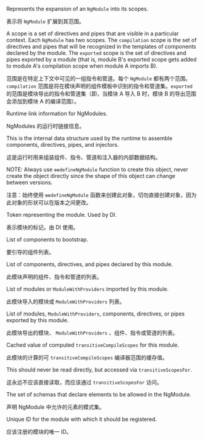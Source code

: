 Represents the expansion of an `NgModule` into its scopes.

表示将 `NgModule` 扩展到其范围。

A scope is a set of directives and pipes that are visible in a particular context. Each
`NgModule` has two scopes. The `compilation` scope is the set of directives and pipes that will
be recognized in the templates of components declared by the module. The `exported` scope is the
set of directives and pipes exported by a module \(that is, module B's exported scope gets added
to module A's compilation scope when module A imports B\).

范围是在特定上下文中可见的一组指令和管道。每个 `NgModule` 都有两个范围。`compilation`
范围是将在模块声明的组件模板中识别的指令和管道集。`exported`
的范围是模块导出的指令和管道集（即，当模块 A 导入 B 时，模块 B 的导出范围会添加到模块 A
的编译范围）。

Runtime link information for NgModules.

NgModules 的运行时链接信息。

This is the internal data structure used by the runtime to assemble components, directives,
pipes, and injectors.

这是运行时用来组装组件、指令、管道和注入器的内部数据结构。

NOTE: Always use `ɵɵdefineNgModule` function to create this object,
never create the object directly since the shape of this object
can change between versions.

注意：始终使用 `ɵɵdefineNgModule`
函数来创建此对象，切勿直接创建对象，因为此对象的形状可以在版本之间更改。

Token representing the module. Used by DI.

表示模块的标记。由 DI 使用。

List of components to bootstrap.

要引导的组件列表。

List of components, directives, and pipes declared by this module.

此模块声明的组件、指令和管道的列表。

List of modules or `ModuleWithProviders` imported by this module.

此模块导入的模块或 `ModuleWithProviders` 列表。

List of modules, `ModuleWithProviders`, components, directives, or pipes exported by this
module.

此模块导出的模块、 `ModuleWithProviders` 、组件、指令或管道的列表。

Cached value of computed `transitiveCompileScopes` for this module.

此模块的计算的可 `transitiveCompileScopes` 编译器范围的缓存值。

This should never be read directly, but accessed via `transitiveScopesFor`.

这永远不应该直接读取，而应该通过 `transitiveScopesFor` 访问。

The set of schemas that declare elements to be allowed in the NgModule.

声明 NgModule 中允许的元素的模式集。

Unique ID for the module with which it should be registered.

应该注册的模块的唯一 ID。